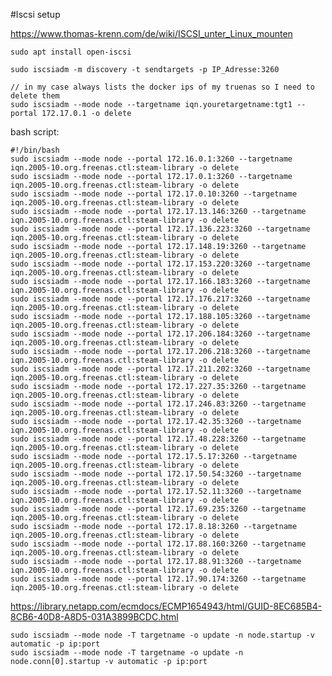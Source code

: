 #Iscsi setup

https://www.thomas-krenn.com/de/wiki/ISCSI_unter_Linux_mounten
    
    sudo apt install open-iscsi

    sudo iscsiadm -m discovery -t sendtargets -p IP_Adresse:3260 

    // in my case always lists the docker ips of my truenas so I need to delete them
    sudo iscsiadm --mode node --targetname iqn.youretargetname:tgt1 --portal 172.17.0.1 -o delete


bash script:

    #!/bin/bash
    sudo iscsiadm --mode node --portal 172.16.0.1:3260 --targetname iqn.2005-10.org.freenas.ctl:steam-library -o delete
    sudo iscsiadm --mode node --portal 172.17.0.1:3260 --targetname iqn.2005-10.org.freenas.ctl:steam-library -o delete
    sudo iscsiadm --mode node --portal 172.17.0.10:3260 --targetname iqn.2005-10.org.freenas.ctl:steam-library -o delete
    sudo iscsiadm --mode node --portal 172.17.13.146:3260 --targetname iqn.2005-10.org.freenas.ctl:steam-library -o delete
    sudo iscsiadm --mode node --portal 172.17.136.223:3260 --targetname iqn.2005-10.org.freenas.ctl:steam-library -o delete
    sudo iscsiadm --mode node --portal 172.17.148.19:3260 --targetname iqn.2005-10.org.freenas.ctl:steam-library -o delete
    sudo iscsiadm --mode node --portal 172.17.153.220:3260 --targetname iqn.2005-10.org.freenas.ctl:steam-library -o delete
    sudo iscsiadm --mode node --portal 172.17.166.183:3260 --targetname iqn.2005-10.org.freenas.ctl:steam-library -o delete
    sudo iscsiadm --mode node --portal 172.17.176.217:3260 --targetname iqn.2005-10.org.freenas.ctl:steam-library -o delete
    sudo iscsiadm --mode node --portal 172.17.188.105:3260 --targetname iqn.2005-10.org.freenas.ctl:steam-library -o delete
    sudo iscsiadm --mode node --portal 172.17.206.184:3260 --targetname iqn.2005-10.org.freenas.ctl:steam-library -o delete
    sudo iscsiadm --mode node --portal 172.17.206.218:3260 --targetname iqn.2005-10.org.freenas.ctl:steam-library -o delete
    sudo iscsiadm --mode node --portal 172.17.211.202:3260 --targetname iqn.2005-10.org.freenas.ctl:steam-library -o delete
    sudo iscsiadm --mode node --portal 172.17.227.35:3260 --targetname iqn.2005-10.org.freenas.ctl:steam-library -o delete
    sudo iscsiadm --mode node --portal 172.17.246.83:3260 --targetname iqn.2005-10.org.freenas.ctl:steam-library -o delete
    sudo iscsiadm --mode node --portal 172.17.42.35:3260 --targetname iqn.2005-10.org.freenas.ctl:steam-library -o delete
    sudo iscsiadm --mode node --portal 172.17.48.228:3260 --targetname iqn.2005-10.org.freenas.ctl:steam-library -o delete
    sudo iscsiadm --mode node --portal 172.17.5.17:3260 --targetname iqn.2005-10.org.freenas.ctl:steam-library -o delete
    sudo iscsiadm --mode node --portal 172.17.50.54:3260 --targetname iqn.2005-10.org.freenas.ctl:steam-library -o delete
    sudo iscsiadm --mode node --portal 172.17.52.11:3260 --targetname iqn.2005-10.org.freenas.ctl:steam-library -o delete
    sudo iscsiadm --mode node --portal 172.17.69.235:3260 --targetname iqn.2005-10.org.freenas.ctl:steam-library -o delete
    sudo iscsiadm --mode node --portal 172.17.8.18:3260 --targetname iqn.2005-10.org.freenas.ctl:steam-library -o delete
    sudo iscsiadm --mode node --portal 172.17.88.160:3260 --targetname iqn.2005-10.org.freenas.ctl:steam-library -o delete
    sudo iscsiadm --mode node --portal 172.17.88.91:3260 --targetname iqn.2005-10.org.freenas.ctl:steam-library -o delete
    sudo iscsiadm --mode node --portal 172.17.90.174:3260 --targetname iqn.2005-10.org.freenas.ctl:steam-library -o delete



https://library.netapp.com/ecmdocs/ECMP1654943/html/GUID-8EC685B4-8CB6-40D8-A8D5-031A3899BCDC.html

    sudo iscsiadm --mode node -T targetname -o update -n node.startup -v automatic -p ip:port
    sudo iscsiadm --mode node -T targetname -o update -n node.conn[0].startup -v automatic -p ip:port



